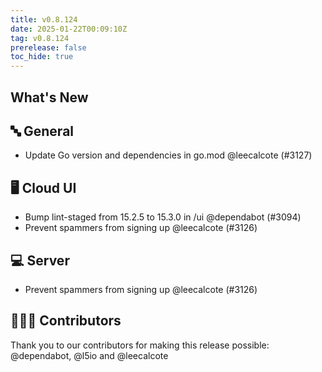 ```yaml
---
title: v0.8.124
date: 2025-01-22T00:09:10Z
tag: v0.8.124
prerelease: false
toc_hide: true
---
```


## What's New
## 🔤 General
- Update Go version and dependencies in go.mod @leecalcote (#3127)

## 🖥 Cloud UI

- Bump lint-staged from 15.2.5 to 15.3.0 in /ui @dependabot (#3094)
- Prevent spammers from signing up @leecalcote (#3126)

## 💻 Server

- Prevent spammers from signing up @leecalcote (#3126)

## 👨🏽‍💻 Contributors

Thank you to our contributors for making this release possible:
@dependabot, @l5io and @leecalcote

